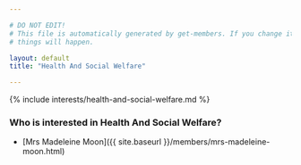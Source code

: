 ```yaml
---

# DO NOT EDIT!
# This file is automatically generated by get-members. If you change it, bad
# things will happen.

layout: default
title: "Health And Social Welfare"

---
```


{% include interests/health-and-social-welfare.md %}

### Who is interested in Health And Social Welfare?


* [Mrs Madeleine Moon]({{ site.baseurl }}/members/mrs-madeleine-moon.html)
